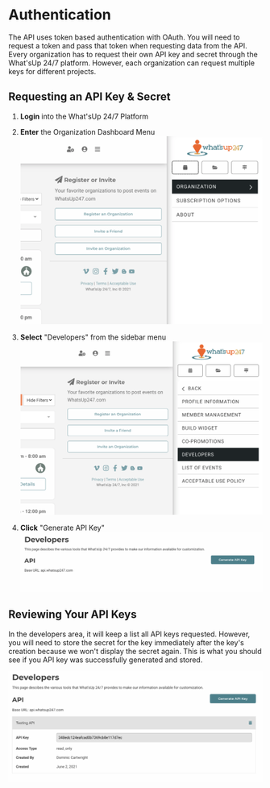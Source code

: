 # Authentication

The API uses token based authentication with OAuth. You will need to request a token and pass that token when requesting data from the API. Every organization has to request their own API key and secret through the What'sUp 24/7 platform. However, each organization can request multiple keys for different projects.

## Requesting an API Key & Secret

1. **Login** into the What'sUp 24/7 Platform

2. **Enter** the Organization Dashboard Menu
   ![Image of What'sUp 24/7 side menu](../.vuepress/img/organization-menu.png#image-display)

3. **Select** "Developers" from the sidebar menu
   ![Image of What'sUp 24/7 side menu](../.vuepress/img/developers-link.png#image-display)

4. **Click** "Generate API Key"
   ![Image of Developers Page](../.vuepress/img/developers-page-empty.png#image-display)

## Reviewing Your API Keys

In the developers area, it will keep a list all API keys requested. However, you will need to store the secret for the key immediately after the key's creation because we won't display the secret again. This is what you should see if you API key was successfully generated and stored.

![Image of Developers Page With API key list](../.vuepress/img/developers-page.png#image-display)
